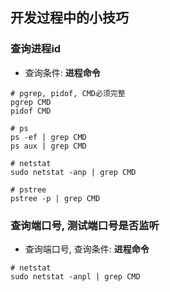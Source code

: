 ## 开发过程中的小技巧

### 查询进程id

- 查询条件: **进程命令**

```
# pgrep, pidof, CMD必须完整
pgrep CMD
pidof CMD

# ps
ps -ef | grep CMD
ps aux | grep CMD

# netstat
sudo netstat -anp | grep CMD

# pstree
pstree -p | grep CMD
```


### 查询端口号, 测试端口号是否监听

- 查询端口号, 查询条件: **进程命令**

```
# netstat
sudo netstat -anpl | grep CMD
```